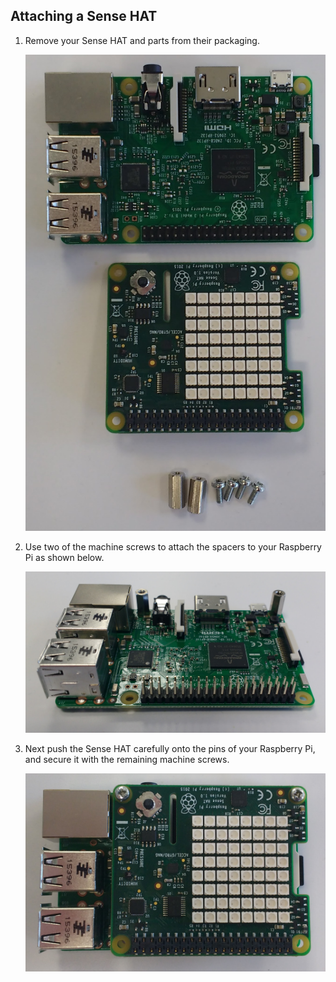 ## Attaching a Sense HAT

1. Remove your Sense HAT and parts from their packaging.

	![sensehat parts](images/sensehat-parts.png)

2. Use two of the machine screws to attach the spacers to your Raspberry Pi as shown below.

	![sensehat spacers](images/sensehat-spacers.png)
	
3. Next push the Sense HAT carefully onto the pins of your Raspberry Pi, and secure it with the remaining machine screws.

	![sensehat attach](images/sensehat-attach.png)

